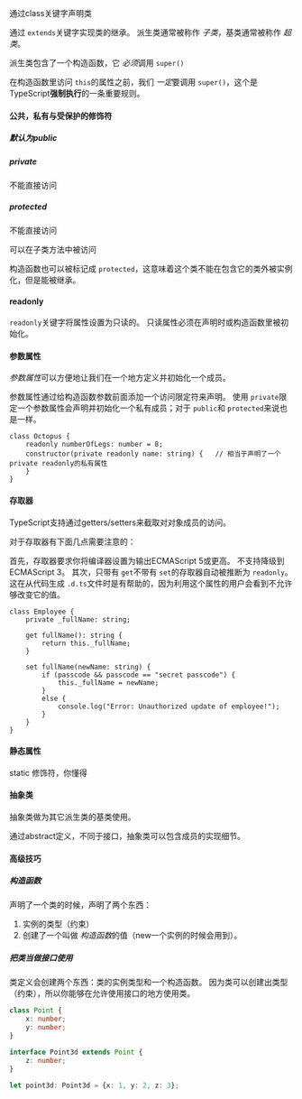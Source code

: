 通过class关键字声明类

通过 `extends`关键字实现类的继承。 派生类通常被称作 *子类*，基类通常被称作 *超类*。

派生类包含了一个构造函数，它 *必须*调用 `super()`

在构造函数里访问 `this`的属性之前，我们 *一定*要调用 `super()`，这个是TypeScript**强制执行**的一条重要规则。



#### 公共，私有与受保护的修饰符

##### 默认为public

##### private

不能直接访问

##### protected

不能直接访问

可以在子类方法中被访问

构造函数也可以被标记成 `protected`，这意味着这个类不能在包含它的类外被实例化，但是能被继承。



#### readonly

`readonly`关键字将属性设置为只读的。 只读属性必须在声明时或构造函数里被初始化。



#### 参数属性

*参数属性*可以方便地让我们在一个地方定义并初始化一个成员。

参数属性通过给构造函数参数前面添加一个访问限定符来声明。 使用 `private`限定一个参数属性会声明并初始化一个私有成员；对于 `public`和 `protected`来说也是一样。

```
class Octopus {
    readonly numberOfLegs: number = 8;
    constructor(private readonly name: string) {   // 相当于声明了一个private readonly的私有属性
    }
}
```



#### 存取器

TypeScript支持通过getters/setters来截取对对象成员的访问。

对于存取器有下面几点需要注意的：

首先，存取器要求你将编译器设置为输出ECMAScript 5或更高。 不支持降级到ECMAScript 3。 其次，只带有 `get`不带有 `set`的存取器自动被推断为 `readonly`。 这在从代码生成 `.d.ts`文件时是有帮助的，因为利用这个属性的用户会看到不允许够改变它的值。

```
class Employee {
    private _fullName: string;

    get fullName(): string {
        return this._fullName;
    }

    set fullName(newName: string) {
        if (passcode && passcode == "secret passcode") {
            this._fullName = newName;
        }
        else {
            console.log("Error: Unauthorized update of employee!");
        }
    }
}

```



#### 静态属性

static 修饰符，你懂得



#### 抽象类

抽象类做为其它派生类的基类使用。

通过abstract定义，不同于接口，抽象类可以包含成员的实现细节。



#### 高级技巧

##### 构造函数

声明了一个类的时候，声明了两个东西：

1. 实例的类型（约束）
2. 创建了一个叫做 *构造函数*的值（new一个实例的时候会用到）。

##### 把类当做接口使用

类定义会创建两个东西：类的实例类型和一个构造函数。 因为类可以创建出类型（约束），所以你能够在允许使用接口的地方使用类。

```typescript
class Point {
    x: number;
    y: number;
}

interface Point3d extends Point {
    z: number;
}

let point3d: Point3d = {x: 1, y: 2, z: 3};
```

